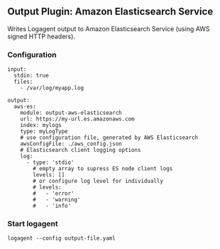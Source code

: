 ## Output Plugin: Amazon Elasticsearch Service

Writes Logagent output to Amazon Elasticsearch Service (using AWS signed HTTP headers). 
 
### Configuration

```
input: 
  stdin: true
  files: 
    - /var/log/myapp.log

output:
  aws-es: 
    module: output-aws-elasticsearch
    url: https://my-url.es.amazonaws.com
    index: mylogs
    type: myLogType
    # use configuration file, generated by AWS Elasticsearch
    awsConfigFile: ./aws_config.json
    # Elasticsearch client logging options
    log:
      - type: 'stdio'
        # empty array to supress ES node client logs
        levels: []
        # or configure log level for individually 
        # levels:
        #   - 'error' 
        #   - 'warning'
        #   - 'info'

```

### Start logagent

```
logagent --config output-file.yaml
```
